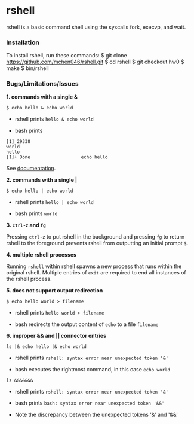 # rshell
rshell is a basic command shell using the syscalls fork, execvp, and wait.
### Installation
To install rshell, run these commands:
	$ git clone https://github.com/mchen046/rshell.git
	$ cd rshell
	$ git checkout hw0
	$ make
	$ bin/rshell
### Bugs/Limitations/Issues
**1. commands with a single &**

`$ echo hello & echo world` 

- rshell prints `hello & echo world`

- bash prints 

```
[1] 29338
world
hello
[1]+ Done					echo hello
```

See [documentation](http://bashitout.com/2013/05/18/Ampersands-on-the-command-line.html).

**2. commands with a single |**

`$ echo hello | echo world`

- rshell prints `hello | echo world`

- bash prints `world`

**3. `ctrl-z` and `fg`**

Pressing `ctrl-z` to put rshell in the background and pressing `fg` to return rshell to the foreground prevents rshell from outputting an initial prompt `$`.

**4. multiple rshell processes**

Running `rshell` within rshell spawns a new process that runs within the original rshell. Multiple entries of `exit` are required to end all instances of the rshell process.

**5. does not support output redirection**

`$ echo hello world > filename`
 
- rshell prints `hello world > filename`

- bash redirects the output content of `echo` to a file `filename`

**6. improper && and || connector entries**

`ls |& echo hello |& echo world`

- rshell prints `rshell: syntax error near unexpected token '&'`

- bash executes the rightmost command, in this case `echo world`

`ls &&&&&&&`

- rshell prints `rshell: syntax error near unexpected token '&'`

- bash prints `bash: syntax error near unexpected token '&&'`

- Note the discrepancy between the unexpected tokens '&' and '&&'

